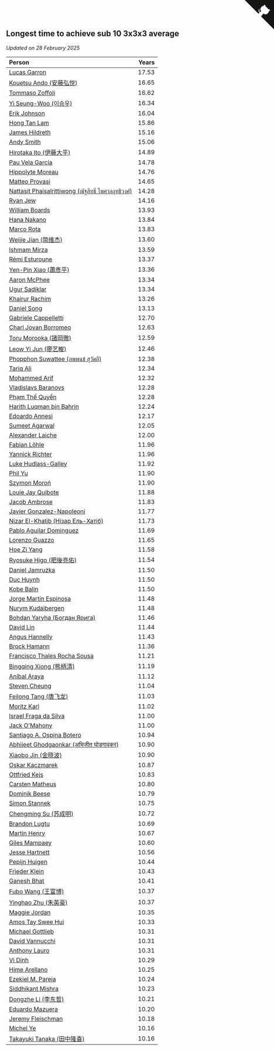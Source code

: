 ## Longest time to achieve sub 10 3x3x3 average

*Updated on 28 February 2025*

| Person | Years |
| :--- | ---: |
| [Lucas Garron](https://www.worldcubeassociation.org/persons/2006GARR01) | 17.53 |
| [Kouetsu Ando (安藤弘悦)](https://www.worldcubeassociation.org/persons/2006ANDO01) | 16.65 |
| [Tommaso Zoffoli](https://www.worldcubeassociation.org/persons/2008ZOFF01) | 16.62 |
| [Yi Seung-Woo (이승우)](https://www.worldcubeassociation.org/persons/2007SEUN04) | 16.34 |
| [Erik Johnson](https://www.worldcubeassociation.org/persons/2007JOHN02) | 16.04 |
| [Hong Tan Lam](https://www.worldcubeassociation.org/persons/2008LAMH01) | 15.86 |
| [James Hildreth](https://www.worldcubeassociation.org/persons/2009HILD01) | 15.16 |
| [Andy Smith](https://www.worldcubeassociation.org/persons/2010SMIT01) | 15.06 |
| [Hirotaka Ito (伊藤大平)](https://www.worldcubeassociation.org/persons/2008ITOH01) | 14.89 |
| [Pau Vela García](https://www.worldcubeassociation.org/persons/2009GARC04) | 14.78 |
| [Hippolyte Moreau](https://www.worldcubeassociation.org/persons/2008MORE02) | 14.76 |
| [Matteo Provasi](https://www.worldcubeassociation.org/persons/2009PROV01) | 14.65 |
| [Nattasit Phaisalrittiwong (ณัฐสิทธิ์ ไพศาลฤทธิวงศ์)](https://www.worldcubeassociation.org/persons/2009PHAI01) | 14.28 |
| [Ryan Jew](https://www.worldcubeassociation.org/persons/2008JEWR01) | 14.16 |
| [William Boards](https://www.worldcubeassociation.org/persons/2009BOAR01) | 13.93 |
| [Hana Nakano](https://www.worldcubeassociation.org/persons/2009DAVI01) | 13.84 |
| [Marco Rota](https://www.worldcubeassociation.org/persons/2009ROTA01) | 13.83 |
| [Weijie Jian (简维杰)](https://www.worldcubeassociation.org/persons/2011JIAN07) | 13.60 |
| [Ishmam Mirza](https://www.worldcubeassociation.org/persons/2011MIRZ01) | 13.59 |
| [Rémi Esturoune](https://www.worldcubeassociation.org/persons/2010ESTU01) | 13.37 |
| [Yen-Pin Xiao (蕭彥平)](https://www.worldcubeassociation.org/persons/2010XIAO01) | 13.36 |
| [Aaron McPhee](https://www.worldcubeassociation.org/persons/2011MCPH01) | 13.34 |
| [Ugur Sadiklar](https://www.worldcubeassociation.org/persons/2011SADI01) | 13.34 |
| [Khairur Rachim](https://www.worldcubeassociation.org/persons/2011RACH01) | 13.26 |
| [Daniel Song](https://www.worldcubeassociation.org/persons/2010SONG02) | 13.13 |
| [Gabriele Cappelletti](https://www.worldcubeassociation.org/persons/2012CAPP01) | 12.70 |
| [Charl Jovan Borromeo](https://www.worldcubeassociation.org/persons/2012BORR01) | 12.63 |
| [Toru Morooka (諸岡徹)](https://www.worldcubeassociation.org/persons/2010MORO01) | 12.59 |
| [Leow Yi Jun (廖艺畯)](https://www.worldcubeassociation.org/persons/2010JUNL02) | 12.46 |
| [Phopphon Suwattee (ภพพนธ์ สุวัตถี)](https://www.worldcubeassociation.org/persons/2010SUWA03) | 12.38 |
| [Tariq Ali](https://www.worldcubeassociation.org/persons/2012ALIT01) | 12.34 |
| [Mohammed Arif](https://www.worldcubeassociation.org/persons/2011ARIF04) | 12.32 |
| [Vladislavs Baranovs](https://www.worldcubeassociation.org/persons/2012BARA03) | 12.28 |
| [Phạm Thế Quyền](https://www.worldcubeassociation.org/persons/2010PHAM08) | 12.28 |
| [Harith Luqman bin Bahrin](https://www.worldcubeassociation.org/persons/2010BAHR02) | 12.24 |
| [Edoardo Annesi](https://www.worldcubeassociation.org/persons/2011ANNE01) | 12.17 |
| [Sumeet Agarwal](https://www.worldcubeassociation.org/persons/2011AGAR05) | 12.05 |
| [Alexander Laiche](https://www.worldcubeassociation.org/persons/2013LAIC01) | 12.00 |
| [Fabian Löhle](https://www.worldcubeassociation.org/persons/2012LAHL01) | 11.96 |
| [Yannick Richter](https://www.worldcubeassociation.org/persons/2010RICH04) | 11.96 |
| [Luke Hudlass-Galley](https://www.worldcubeassociation.org/persons/2010HUDL01) | 11.92 |
| [Phil Yu](https://www.worldcubeassociation.org/persons/2010YUPH01) | 11.90 |
| [Szymon Moroń](https://www.worldcubeassociation.org/persons/2013MORO01) | 11.90 |
| [Louie Jay Quibote](https://www.worldcubeassociation.org/persons/2012QUIB01) | 11.88 |
| [Jacob Ambrose](https://www.worldcubeassociation.org/persons/2010AMBR01) | 11.83 |
| [Javier Gonzalez-Napoleoni](https://www.worldcubeassociation.org/persons/2011GONZ04) | 11.77 |
| [Nizar El-Khatib (Нізар Ель-Хатіб)](https://www.worldcubeassociation.org/persons/2012ELKH01) | 11.73 |
| [Pablo Aguilar Dominguez](https://www.worldcubeassociation.org/persons/2010AGUI04) | 11.69 |
| [Lorenzo Guazzo](https://www.worldcubeassociation.org/persons/2012GUAZ01) | 11.65 |
| [Hoe Zi Yang](https://www.worldcubeassociation.org/persons/2012YANG01) | 11.58 |
| [Ryosuke Higo (肥後亮佑)](https://www.worldcubeassociation.org/persons/2006HIGO01) | 11.54 |
| [Daniel Jamrużka](https://www.worldcubeassociation.org/persons/2012JAMR01) | 11.50 |
| [Duc Huynh](https://www.worldcubeassociation.org/persons/2010HUYN02) | 11.50 |
| [Kobe Balin](https://www.worldcubeassociation.org/persons/2012BALI01) | 11.50 |
| [Jorge Martín Espinosa](https://www.worldcubeassociation.org/persons/2012ESPI02) | 11.48 |
| [Nurym Kudaibergen](https://www.worldcubeassociation.org/persons/2011KUDA01) | 11.48 |
| [Bohdan Yaryha (Богдан Ярига)](https://www.worldcubeassociation.org/persons/2012YARY01) | 11.46 |
| [David Lin](https://www.worldcubeassociation.org/persons/2012LIND02) | 11.44 |
| [Angus Hannelly](https://www.worldcubeassociation.org/persons/2013HANN01) | 11.43 |
| [Brock Hamann](https://www.worldcubeassociation.org/persons/2012HAMA03) | 11.36 |
| [Francisco Thales Rocha Sousa](https://www.worldcubeassociation.org/persons/2013SOUS03) | 11.21 |
| [Bingqing Xiong (熊柄清)](https://www.worldcubeassociation.org/persons/2012XION01) | 11.19 |
| [Aníbal Araya](https://www.worldcubeassociation.org/persons/2011ARAY01) | 11.12 |
| [Steven Cheung](https://www.worldcubeassociation.org/persons/2013CHEU01) | 11.04 |
| [Feilong Tang (唐飞龙)](https://www.worldcubeassociation.org/persons/2013TANG07) | 11.03 |
| [Moritz Karl](https://www.worldcubeassociation.org/persons/2008KARL02) | 11.02 |
| [Israel Fraga da Silva](https://www.worldcubeassociation.org/persons/2012SILV22) | 11.00 |
| [Jack O'Mahony](https://www.worldcubeassociation.org/persons/2011OMAH01) | 11.00 |
| [Santiago A. Ospina Botero](https://www.worldcubeassociation.org/persons/2013BOTE01) | 10.94 |
| [Abhijeet Ghodgaonkar (अभिजीत घोडगावकर)](https://www.worldcubeassociation.org/persons/2013GHOD01) | 10.90 |
| [Xiaobo Jin (金晓波)](https://www.worldcubeassociation.org/persons/2008JINX01) | 10.90 |
| [Oskar Kaczmarek](https://www.worldcubeassociation.org/persons/2013KACZ01) | 10.87 |
| [Ottfried Kejs](https://www.worldcubeassociation.org/persons/2012KEJS01) | 10.83 |
| [Carsten Matheus](https://www.worldcubeassociation.org/persons/2014MATH02) | 10.80 |
| [Dominik Beese](https://www.worldcubeassociation.org/persons/2013BEES01) | 10.79 |
| [Simon Stannek](https://www.worldcubeassociation.org/persons/2012STAN04) | 10.75 |
| [Chengming Su (苏成明)](https://www.worldcubeassociation.org/persons/2013SUCH02) | 10.72 |
| [Brandon Lugtu](https://www.worldcubeassociation.org/persons/2012LUGT01) | 10.69 |
| [Martin Henry](https://www.worldcubeassociation.org/persons/2013HENR01) | 10.67 |
| [Giles Mampaey](https://www.worldcubeassociation.org/persons/2012MAMP01) | 10.60 |
| [Jesse Hartnett](https://www.worldcubeassociation.org/persons/2012HART03) | 10.56 |
| [Pepijn Huigen](https://www.worldcubeassociation.org/persons/2013HUIG01) | 10.44 |
| [Frieder Klein](https://www.worldcubeassociation.org/persons/2013KLEI01) | 10.43 |
| [Ganesh Bhat](https://www.worldcubeassociation.org/persons/2014BHAT07) | 10.41 |
| [Fubo Wang (王富博)](https://www.worldcubeassociation.org/persons/2007FUBO01) | 10.37 |
| [Yinghao Zhu (朱英豪)](https://www.worldcubeassociation.org/persons/2013ZHUY01) | 10.37 |
| [Maggie Jordan](https://www.worldcubeassociation.org/persons/2013JORD01) | 10.35 |
| [Amos Tay Swee Hui](https://www.worldcubeassociation.org/persons/2009SWEE01) | 10.33 |
| [Michael Gottlieb](https://www.worldcubeassociation.org/persons/2006GOTT01) | 10.31 |
| [David Vannucchi](https://www.worldcubeassociation.org/persons/2012VANN01) | 10.31 |
| [Anthony Lauro](https://www.worldcubeassociation.org/persons/2012LAUR02) | 10.31 |
| [Vi Dinh](https://www.worldcubeassociation.org/persons/2013DINH01) | 10.29 |
| [Hime Arellano](https://www.worldcubeassociation.org/persons/2014AREL01) | 10.25 |
| [Ezekiel M. Pareja](https://www.worldcubeassociation.org/persons/2014PARE01) | 10.24 |
| [Siddhikant Mishra](https://www.worldcubeassociation.org/persons/2012MISH01) | 10.23 |
| [Dongzhe Li (李东哲)](https://www.worldcubeassociation.org/persons/2014LIDO01) | 10.21 |
| [Eduardo Mazuera](https://www.worldcubeassociation.org/persons/2013MAZU02) | 10.20 |
| [Jeremy Fleischman](https://www.worldcubeassociation.org/persons/2005FLEI01) | 10.18 |
| [Michel Ye](https://www.worldcubeassociation.org/persons/2012YEMI01) | 10.16 |
| [Takayuki Tanaka (田中隆喜)](https://www.worldcubeassociation.org/persons/2014TANA01) | 10.16 |


<a href="https://github.com/jonatanklosko/wca_statistics" class="github-corner" aria-label="View source on Github"><svg width="80" height="80" viewBox="0 0 250 250" style="fill:#151513; color:#fff; position: absolute; top: 0; border: 0; right: 0;" aria-hidden="true"><path d="M0,0 L115,115 L130,115 L142,142 L250,250 L250,0 Z"></path><path d="M128.3,109.0 C113.8,99.7 119.0,89.6 119.0,89.6 C122.0,82.7 120.5,78.6 120.5,78.6 C119.2,72.0 123.4,76.3 123.4,76.3 C127.3,80.9 125.5,87.3 125.5,87.3 C122.9,97.6 130.6,101.9 134.4,103.2" fill="currentColor" style="transform-origin: 130px 106px;" class="octo-arm"></path><path d="M115.0,115.0 C114.9,115.1 118.7,116.5 119.8,115.4 L133.7,101.6 C136.9,99.2 139.9,98.4 142.2,98.6 C133.8,88.0 127.5,74.4 143.8,58.0 C148.5,53.4 154.0,51.2 159.7,51.0 C160.3,49.4 163.2,43.6 171.4,40.1 C171.4,40.1 176.1,42.5 178.8,56.2 C183.1,58.6 187.2,61.8 190.9,65.4 C194.5,69.0 197.7,73.2 200.1,77.6 C213.8,80.2 216.3,84.9 216.3,84.9 C212.7,93.1 206.9,96.0 205.4,96.6 C205.1,102.4 203.0,107.8 198.3,112.5 C181.9,128.9 168.3,122.5 157.7,114.1 C157.9,116.9 156.7,120.9 152.7,124.9 L141.0,136.5 C139.8,137.7 141.6,141.9 141.8,141.8 Z" fill="currentColor" class="octo-body"></path></svg></a><style>.github-corner:hover .octo-arm{animation:octocat-wave 560ms ease-in-out}@keyframes octocat-wave{0%,100%{transform:rotate(0)}20%,60%{transform:rotate(-25deg)}40%,80%{transform:rotate(10deg)}}@media (max-width:500px){.github-corner:hover .octo-arm{animation:none}.github-corner .octo-arm{animation:octocat-wave 560ms ease-in-out}}</style>
